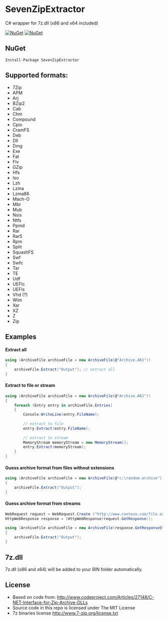 # SevenZipExtractor
C# wrapper for 7z.dll (x86 and x64 included) 

[![NuGet](https://img.shields.io/nuget/dt/SevenZipExtractor.svg?style=flat-square)](https://www.nuget.org/packages/SevenZipExtractor)
[![NuGet](https://img.shields.io/nuget/v/SevenZipExtractor.svg?style=flat-square)](https://www.nuget.org/packages/SevenZipExtractor)


## NuGet
```
Install-Package SevenZipExtractor
```

## Supported formats:
* 7Zip
* APM
* Arj
* BZip2
* Cab
* Chm
* Compound
* Cpio
* CramFS
* Deb
* Dll
* Dmg
* Exe
* Fat
* Flv
* GZip
* Hfs
* Iso
* Lzh
* Lzma
* Lzma86
* Mach-O
* Mbr
* Mub
* Nsis
* Ntfs
* Ppmd
* Rar
* Rar5
* Rpm
* Split
* SquashFS
* Swf
* Swfc
* Tar
* TE
* Udf
* UEFIc
* UEFIs
* Vhd (?)
* Wim
* Xar
* XZ
* Z
* Zip




## Examples

#### Extract all
```cs
using (ArchiveFile archiveFile = new ArchiveFile(@"Archive.ARJ"))
{
    archiveFile.Extract("Output"); // extract all
}

```

#### Extract to file or stream
```cs
using (ArchiveFile archiveFile = new ArchiveFile(@"Archive.ARJ"))
{
    foreach (Entry entry in archiveFile.Entries)
    {
        Console.WriteLine(entry.FileName);
        
        // extract to file
        entry.Extract(entry.FileName);
        
        // extract to stream
        MemoryStream memoryStream = new MemoryStream();
        entry.Extract(memoryStream);
    }
}

```

#### Guess archive format from files without extensions
```cs
using (ArchiveFile archiveFile = new ArchiveFile(@"c:\random-archive"))
{
    archiveFile.Extract("Output"); 
}
```

#### Guess archive format from streams
```cs
WebRequest request = WebRequest.Create ("http://www.contoso.com/file.aspx?id=12345");
HttpWebResponse response = (HttpWebResponse)request.GetResponse();

using (ArchiveFile archiveFile = new ArchiveFile(response.GetResponseStream())
{
    archiveFile.Extract("Output"); 
}
```

## 7z.dll
7z.dll (x86 and x64) will be added to your BIN folder automatically.


## License
- Based on code from: http://www.codeproject.com/Articles/27148/C-NET-Interface-for-Zip-Archive-DLLs
- Source code in this repo is licensed under The MIT License
- 7z binaries license http://www.7-zip.org/license.txt

